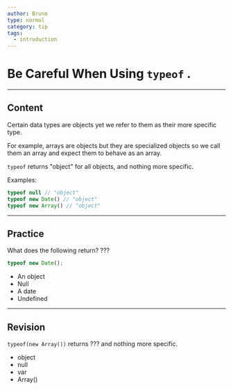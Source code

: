 ```yaml
---
author: Bruno
type: normal
category: tip
tags:
  - introduction
---
```


# Be Careful When Using `typeof` .

---

## Content

Certain data types are objects yet we refer to them as their more specific type.

For example, arrays are objects but they are specialized objects so we call them an array and expect them to behave as an array.

`typeof` returns "object" for all objects, and nothing more specific.

Examples:

```javascript
typeof null // "object"
typeof new Date() // "object"
typeof new Array() // "object"
```

---

## Practice

What does the following return? ???

```javascript
typeof new Date();
```

- An object
- Null
- A date
- Undefined


---

## Revision

`typeof(new Array())`  returns ??? and nothing more specific.

- object
- null
- var
- Array()
